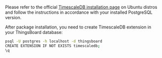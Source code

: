 Please refer to the official [TimescaleDB installation page](https://docs.timescale.com/latest/getting-started/installation/ubuntu/installation-apt-ubuntu) on Ubuntu distros and follow the instructions in accordance with your installed PostgreSQL version.

After package installation, you need to create TimescaleDB extension in your ThingsBoard database:
```bash
psql -U postgres -h localhost -d thingsboard
CREATE EXTENSION IF NOT EXISTS timescaledb;
\q
```